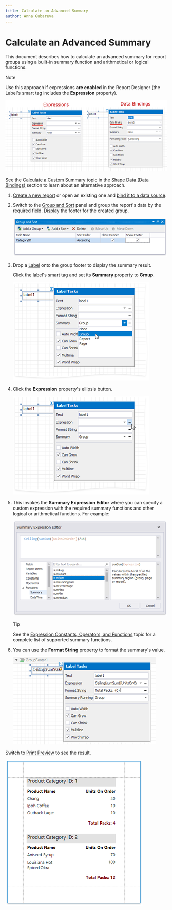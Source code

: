 ```yaml
---
title: Calculate an Advanced Summary
author: Anna Gubareva
---
```

# Calculate an Advanced Summary

This document describes how to calculate an advanced summary for report groups using a built-in summary function and arithmetical or logical functions.

> [!NOTE]
> Use this approach if expressions **are enabled** in the Report Designer (the Label's smart tag includes the **Expression** property).
>
> ![](../../../../../images/eurd-label-expression-binding-modes.png)
>
> See the [Calculate a Custom Summary](../shape-data-data-bindings/calculate-a-custom-summary.md) topic in the [Shape Data (Data Bindings)](../shape-data-data-bindings.md) section to learn about an alternative approach.

1. [Create a new report](../../add-new-reports.md) or open an existing one and [bind it to a data source](../../bind-to-data.md).

2. Switch to the [Group and Sort](../../report-designer-tools/ui-panels/group-and-sort-panel.md) panel and group the report's data by the required field. Display the footer for the created group.

    ![](../../../../../images/eurd-win-label-summary-group-data.png)

3. Drop a [Label](../../use-report-elements/use-basic-report-controls/label.md) onto the group footer to display the summary result.

    Click the label's smart tag and set its **Summary** property to **Group**.

    ![](../../../../../images/eurd-win-label-advanced-summary-running.png)

4. Click the **Expression** property's ellipsis button.

    ![](../../../../../images/eurd-win-label-advanced-summary-expression-property.png)

5. This invokes the **Summary Expression Editor** where you can specify a custom expression with the required summary functions and other logical or arithmetical functions. For example:

    ![](../../../../../images/eurd-win-label-advanced-summary-expression.png)

	> [!TIP]
	> See the [Expression Constants, Operators, and Functions](../../use-expressions/expression-syntax.md) topic for a complete list of supported summary functions.

6. You can use the **Format String** property to format the summary's value.
	
	![](../../../../../images/eurd-win-label-advanced-summary-format-string.png)

Switch to [Print Preview](../../preview-print-and-export-reports.md) to see the result.

![](../../../../../images/eurd-win-label-advanced-summary-result.png)